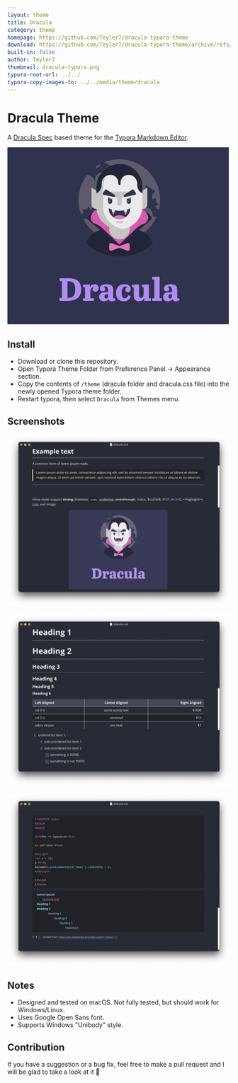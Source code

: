 ```yaml
---
layout: theme
title: Dracula
category: theme
homepage: https://github.com/Teyler7/dracula-typora-theme
download: https://github.com/Teyler7/dracula-typora-theme/archive/refs/heads/main.zip
built-in: false
author: Teyler7
thumbnail: dracula-typora.png
typora-root-url: ../../
typora-copy-images-to: ../../media/theme/dracula
---
```


# Dracula Theme

A [Dracula Spec](https://draculatheme.com) based theme for the [Typora Markdown Editor](https://typora.io).

![Dracula](/media/thumbnails/dracula-typora.png)

## Install

* Download or clone this repository.
* Open Typora Theme Folder from Preference Panel → Appearance section.
* Copy the contents of `/theme` (dracula folder and dracula.css file) into the newly opened Typora theme folder.
* Restart typora, then select `Dracula` from Themes menu.

## Screenshots

![screenshot1](/media/theme/dracula/screenshot1.png)

![screenshot2](/media/theme/dracula/screenshot2.png)

![screenshot3](/media/theme/dracula/screenshot3.png)

## Notes

* Designed and tested on macOS. Not fully tested, but should work for Windows/Linux.
* Uses Google Open Sans font.
* Supports Windows "Unibody" style. 

## Contribution

If you have a suggestion or a bug fix, feel free to make a pull request and I will be glad to take a look at it 🙂

